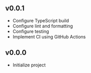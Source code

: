 ## v0.0.1

- Configure TypeScript build
- Configure lint and formatting
- Configure testing
- Implement CI using GitHub Actions

## v0.0.0

- Initialize project
